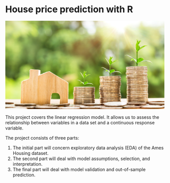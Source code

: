 # House price prediction with R

<img src="projet_housePrice.jpg" alt="isolated" width="500"/>

This project covers the linear regression model. It allows us to assess the relationship between variables in a data set and a continuous response variable.

The project consists of three parts: 
1. The initial part will concern exploratory data analysis (EDA) of the Ames Housing dataset. 
2. The second part will deal with model assumptions, selection, and interpretation. 
3. The final part will deal with model validation and out-of-sample prediction.
